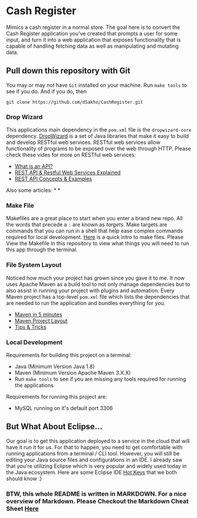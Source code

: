 # Cash Register
Mimics a cash register in a normal store. The goal here is to convert the Cash Register application you've created that prompts a user for some input, and turn it into a web application that exposes functionality that is capable of handling fetching data as well as manipulating and mutating data.

## Pull down this repository with Git
You may or may not have `Git` installed on your machine. Run `make tools` to see if you do.
And if you do, then
```
git clone https://github.com/dSakho/CashRegister.git
```

### Drop Wizard
This applications main dependency in the `pom.xml` file is the `dropwizard-core` dependency. 
[DropWizard]([https://www.dropwizard.io/1.3.12/docs/index.html](https://www.dropwizard.io/1.3.12/docs/index.html)) is a set of Java libraries that make it easy to build and develop RESTful web services. RESTful web services allow functionality of programs to be exposed over the web through HTTP.
Please check these vides for more on RESTful web services:
* [What is an API?]([https://www.youtube.com/watch?v=s7wmiS2mSXY](https://www.youtube.com/watch?v=s7wmiS2mSXY))
* [REST API & Restful Web Services Explained]([https://www.youtube.com/watch?v=LooL6_chvN4](https://www.youtube.com/watch?v=LooL6_chvN4))
* [REST API Concepts & Examples]([https://www.youtube.com/watch?v=7YcW25PHnAA](https://www.youtube.com/watch?v=7YcW25PHnAA))

Also some articles:
* 
* 
### Make File 
Makefiles are a great place to start when you enter a brand new repo. All the words that precede a `:` are known as _targets_.  Make targets are commands that you can run in a shell that help ease complex commands required for local development. [Here]([https://blog.jayway.com/2017/03/12/short-introduction-makefiles/](https://blog.jayway.com/2017/03/12/short-introduction-makefiles/)) is a quick intro to make files. Please View the Makefile in this repository to view what things you will need to run this app through the terminal.
  

### File System Layout
Noticed how much your project has grown since you gave it to me. It now uses Apache Maven as a build tool to not only manage dependencies but to also assist in running your project with plugins and automation. Every Maven project has a top-level `pom.xml` file which lists the dependencies that are needed to run the application and bundles everything for you. 
* [Maven in 5 minutes]([https://maven.apache.org/guides/getting-started/maven-in-five-minutes.html](https://maven.apache.org/guides/getting-started/maven-in-five-minutes.html))
* [Maven Project Layout](https://maven.apache.org/guides/introduction/introduction-to-the-standard-directory-layout.html)
* [Tips & Tricks]([https://dzone.com/articles/10-effective-tips-on-using-maven](https://dzone.com/articles/10-effective-tips-on-using-maven))

 ### Local Development
 Requirements for building this project on a terminal:
* Java (Minimum Version Java 1.8)
* Maven (Minimum Version Apache Maven 3.X.X)
* Run `make tools` to see if you are missing any tools required for running the applications

Requirements for running this project are:
* MySQL running on it's default port 3306


## But What About Eclipse...
Our goal is to get this application deployed to a service in the cloud that will have it run it for us. For that to happen, you need to get comfortable with running applications from a terminal / CLI tool. However, you will still be editing your Java source files and configurations in an IDE. I already saw that you're utilizing Eclipse which is very popular and widely used today in the Java ecosystem. Here are some Eclipse IDE [Hot Keys](https://dzone.com/articles/top-30-eclipse-keyboard-shortcuts-for-java-program-1**) that we both should know :)

### BTW, this whole README is written in MARKDOWN. For a nice overview of Markdown. Please Checkout the Markdown Cheat Sheet [Here](https://github.com/adam-p/markdown-here/wiki/Markdown-Cheatsheet)